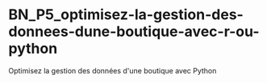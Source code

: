 # BN_P5_optimisez-la-gestion-des-donnees-dune-boutique-avec-r-ou-python
Optimisez la gestion des données d'une boutique avec Python
